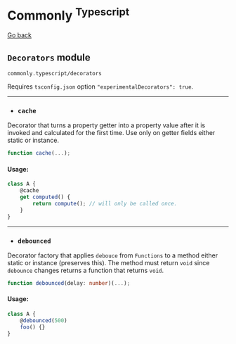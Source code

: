 Commonly <sup>Typescript</sup>
===

[Go back](./readme.md)

`Decorators` module
---
`commonly.typescript/decorators`

Requires `tsconfig.json` option `"experimentalDecorators": true`.

---

- ### `cache`

Decorator that turns a property getter into a property value after it is invoked and calculated for the first time.
Use only on getter fields either static or instance.

```typescript
function cache(...);
```

#### Usage:

```typescript
class A {
    @cache
    get computed() {
        return compute(); // will only be called once.
    }
}
```

---

- ### `debounced`

Decorator factory that applies `debouce` from `Functions` to a method either static or instance (preserves this).
The method must return `void` since `debounce` changes returns a function that returns `void`.

```typescript
function debounced(delay: number)(...);
```

#### Usage:

```typescript
class A {
    @debounced(500)
    foo() {}
}
```
